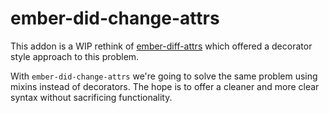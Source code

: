 # ember-did-change-attrs

This addon is a WIP rethink of [ember-diff-attrs](https://github.com/workmanw/ember-diff-attrs) which offered a decorator style approach to this problem.

With `ember-did-change-attrs` we're going to solve the same problem using mixins instead of decorators. The hope is to offer a cleaner and more clear syntax without sacrificing functionality.
